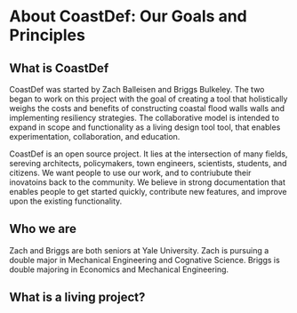 # About CoastDef: Our Goals and Principles

## What is CoastDef

CoastDef was started by Zach Balleisen and Briggs Bulkeley. The two began to work on this project with the goal of creating a tool that holistically weighs the costs and benefits of constructing coastal flood walls walls and implementing resiliency strategies. The collaborative model is intended to expand in scope and functionality as a living design tool tool, that enables  experimentation, collaboration, and education.

 CoastDef is an open source project. It lies at the intersection of many fields, sereving architects, policymakers, town engineers, scientists,  students, and citizens. We want people to use our work, and to contriubute their inovatoins back to the community.  We believe in strong documentation that enables people to get started quickly, contribute new features, and improve upon the existing functionality.


## Who we are

Zach and Briggs are both seniors at Yale University. Zach is pursuing a double major in Mechanical Engineering and Cognative Science. Briggs is double majoring in Economics and Mechanical Engineering. 

## What is a living project?


